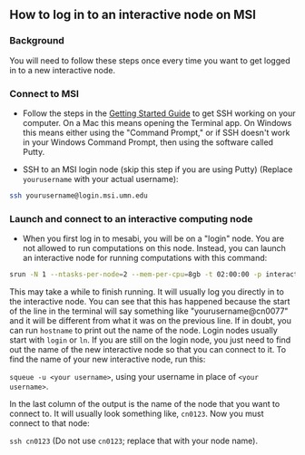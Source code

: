 ## How to log in to an interactive node on MSI

### Background
You will need to follow these steps once every time you want to get logged in to a new interactive node. 

### Connect to MSI
- Follow the steps in the [Getting Started Guide](README.md) to get SSH working on your computer. On a Mac this means opening the Terminal app. On Windows this means either using the "Command Prompt," or if SSH doesn't work in your Windows Command Prompt, then using the software called Putty.

- SSH to an MSI login node (skip this step if you are using Putty) (Replace `yourusername` with your actual username):

```bash
ssh yourusername@login.msi.umn.edu 
```

### Launch and connect to an interactive computing node
- When you first log in to mesabi, you will be on a "login" node. You are not allowed to run computations on this node. Instead, you can launch an interactive node for running computations with this command:

 ```bash
srun -N 1 --ntasks-per-node=2 --mem-per-cpu=8gb -t 02:00:00 -p interactive --pty bash
 ```

This may take a while to finish running. It will usually log you directly in to the interactive node. You can see that this has happened because the start of the line in the terminal will say something like "yourusername@cn0077" and it will be different from what it was on the previous line. If in doubt, you can run `hostname` to print out the name of the node. Login nodes usually start with `login` or `ln`. If you are still on the login node, you just need to find out the name of the new interactive node so that you can connect to it. To find the name of your new interactive node, run this:

`squeue -u <your username>`, using your username in place of `<your username>`.

In the last column of the output is the name of the node that you want to connect to. It will usually look something like, `cn0123`. Now you must connect to that node:

`ssh cn0123` (Do not use `cn0123`; replace that with your node name).
